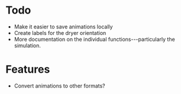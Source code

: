 # Todo

* Make it easier to save animations locally
* Create labels for the dryer orientation
* More documentation on the individual functions---particularly the simulation.


# Features

* Convert animations to other formats?